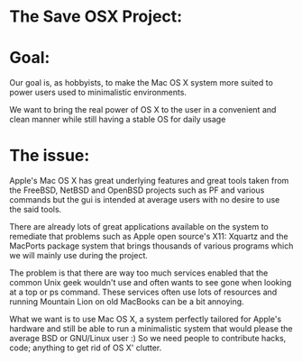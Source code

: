 The Save OSX Project:
======================


# Goal:

Our goal is, as hobbyists, to make the Mac OS X system more suited to power users used to minimalistic environments.

We want to bring the real power of OS X to the user in a convenient and clean manner while still having a stable OS for daily usage


# The issue:

Apple's Mac OS X has great underlying features and great tools taken 
from the FreeBSD, NetBSD and OpenBSD projects such as PF and various 
commands but the gui is intended at average users with no desire to 
use the said tools.

There are already lots of great applications available on the system 
to remediate that problems such as Apple open source's X11: Xquartz 
and the MacPorts package system that brings thousands of various 
programs which we will mainly use during the project.

The problem is that there are way too much services enabled that the 
common Unix geek wouldn't use and often wants to see gone when looking 
at a top or ps command. These services often use lots of resources 
and running Mountain Lion on old MacBooks can be a bit annoying. 

What we want is to use Mac OS X, a system perfectly tailored for Apple's 
hardware and still be able to run a minimalistic system that would please
the average BSD or GNU/Linux user :) So we need people to contribute
hacks, code; anything to get rid of OS X' clutter.


